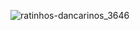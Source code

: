 
![ratinhos-dancarinos_3646](https://github.com/user-attachments/assets/d432836a-baa0-4a1e-936e-f92edead2f85)
